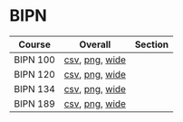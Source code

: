 # BIPN

| Course | Overall | Section |
| ------ | ------- | ------- |
| BIPN 100 | [csv](https://github.com/UCSD-Historical-Enrollment-Data/2025Summer2/blob/main/overall/BIPN%20100.csv), [png](https://raw.githubusercontent.com/UCSD-Historical-Enrollment-Data/2025Summer2/main/plot_overall/BIPN%20100.png), [wide](https://raw.githubusercontent.com/UCSD-Historical-Enrollment-Data/2025Summer2/main/plot_overall_wide/BIPN%20100.png) |  |
| BIPN 120 | [csv](https://github.com/UCSD-Historical-Enrollment-Data/2025Summer2/blob/main/overall/BIPN%20120.csv), [png](https://raw.githubusercontent.com/UCSD-Historical-Enrollment-Data/2025Summer2/main/plot_overall/BIPN%20120.png), [wide](https://raw.githubusercontent.com/UCSD-Historical-Enrollment-Data/2025Summer2/main/plot_overall_wide/BIPN%20120.png) |  |
| BIPN 134 | [csv](https://github.com/UCSD-Historical-Enrollment-Data/2025Summer2/blob/main/overall/BIPN%20134.csv), [png](https://raw.githubusercontent.com/UCSD-Historical-Enrollment-Data/2025Summer2/main/plot_overall/BIPN%20134.png), [wide](https://raw.githubusercontent.com/UCSD-Historical-Enrollment-Data/2025Summer2/main/plot_overall_wide/BIPN%20134.png) |  |
| BIPN 189 | [csv](https://github.com/UCSD-Historical-Enrollment-Data/2025Summer2/blob/main/overall/BIPN%20189.csv), [png](https://raw.githubusercontent.com/UCSD-Historical-Enrollment-Data/2025Summer2/main/plot_overall/BIPN%20189.png), [wide](https://raw.githubusercontent.com/UCSD-Historical-Enrollment-Data/2025Summer2/main/plot_overall_wide/BIPN%20189.png) |  |
